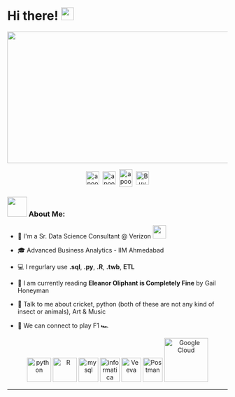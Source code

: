# Hi there! <img src="https://github.com/TheDudeThatCode/TheDudeThatCode/blob/master/Assets/Hi.gif" width="29px">
<img src="https://tenor.com/view/welcome-waving-hi-hello-baby-yoda-gif-16022297.gif" width="900" height="300"/>
<p align="center">
<a href="https://twitter.com/dasaribarath" target="blank"><img align="center" src="https://cdn.jsdelivr.net/npm/simple-icons@3.0.1/icons/twitter.svg" alt="apoorv__tyagi" height="30" width="30" /></a>&nbsp;
<a href="https://www.linkedin.com/in/barathdasari/" target="blank"><img align="center" src="https://cdn.jsdelivr.net/npm/simple-icons@3.0.1/icons/linkedin.svg" alt="apoorvtyagi" height="30" width="30" /></a>&nbsp;
<a href="https://open.spotify.com/user/2brd44b7h1ky4jhzryp7soc00?si=E-RePEYjTK-5Hx1Dj-t-7Q" target="blank"><img align="center" src="https://cdn.jsdelivr.net/npm/simple-icons@6.7.0/icons/spotify.svg" alt="apoorv#4040" height="40" width="30" /></a>&nbsp;
<a href="https://www.buymeacoffee.com/BharathDasari"><img align="center" alt="Buy me a Coffee" width="30px" src="https://cdn.jsdelivr.net/npm/simple-icons@3.0.1/icons/buymeacoffee.svg" /></a>
</p>



### <img src="https://github.com/TheDudeThatCode/TheDudeThatCode/blob/master/Assets/Developer.gif" width="45px"> About Me:
- 🏦 I'm a Sr. Data Science Consultant @ Verizon <img src="https://media.giphy.com/media/WUlplcMpOCEmTGBtBW/giphy.gif" width="30">
- 🎓 Advanced Business Analytics - IIM Ahmedabad
- 💻 I regurlary use **.sql**, **.py**, **.R**, **.twb**, **ETL**
- 📖 I am currently reading **Eleanor Oliphant is Completely Fine** by Gail Honeyman

- 💬 Talk to me about cricket, python (both of these are not any kind of insect or animals), Art & Music
- 👯 We can connect to play F1 🏎️

<p align="center">
      <img src="https://www.vectorlogo.zone/logos/python/python-icon.svg" alt="python" width="55" height="55"/>
      <img src="https://www.vectorlogo.zone/logos/r-project/r-project-icon.svg" alt="R" width="55" height="55"/> 
      <img src="https://www.vectorlogo.zone/logos/mysql/mysql-icon.svg" alt="mysql" width="45" height="55"/>
      <img src="https://www.vectorlogo.zone/logos/informatica/informatica-icon.svg" alt="informatica" width="45" height="55"/>
      <img src="https://www.vectorlogo.zone/logos/veeva/veeva-icon.svg" alt="Veeva" width="45" height="55"/>
      <img src="https://www.vectorlogo.zone/logos/getpostman/getpostman-icon.svg" alt="Postman" width="45" height="55"/>
      <img src="https://upload.wikimedia.org/wikipedia/commons/5/5f/Google_Cloud_logo.svg" alt="Google Cloud" width="100"/>
</p>

---

